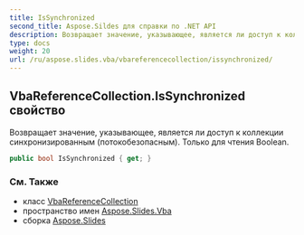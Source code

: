 ```yaml
---
title: IsSynchronized
second_title: Aspose.Sildes для справки по .NET API
description: Возвращает значение, указывающее, является ли доступ к коллекции потокобезопасным. Только для чтения Boolean.
type: docs
weight: 20
url: /ru/aspose.slides.vba/vbareferencecollection/issynchronized/
---
```


## VbaReferenceCollection.IsSynchronized свойство

Возвращает значение, указывающее, является ли доступ к коллекции синхронизированным (потокобезопасным). Только для чтения Boolean.

```csharp
public bool IsSynchronized { get; }
```

### См. Также

* класс [VbaReferenceCollection](../../vbareferencecollection)
* пространство имен [Aspose.Slides.Vba](../../vbareferencecollection)
* сборка [Aspose.Slides](../../../)

<!-- DO NOT EDIT: сгенерировано xmldocmd для Aspose.Slides.dll -->